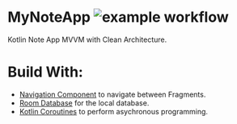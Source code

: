# MyNoteApp ![example workflow](https://github.com/<OWNER>/<REPOSITORY>/actions/workflows/<WORKFLOW_FILE>/badge.svg)
Kotlin Note App MVVM with Clean Architecture.

# Build With:
* [Navigation Component](https://developer.android.com/guide/navigation?gclsrc=ds&gclsrc=ds) to navigate between Fragments.
* [Room Database](https://developer.android.com/training/data-storage/room) for the local database.
* [Kotlin Coroutines](https://developer.android.com/kotlin/coroutines?gclsrc=ds&gclsrc=ds) to perform asychronous programming.
